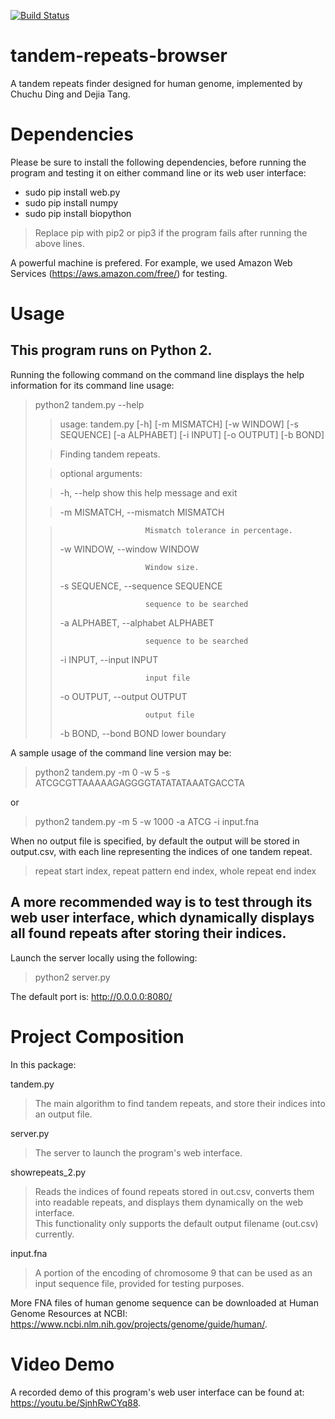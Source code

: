 [![Build Status](https://travis-ci.org/IrwinLi2014/tandem-repeats-browser.svg?branch=master)](https://travis-ci.org/IrwinLi2014/tandem-repeats-browser)

# tandem-repeats-browser
A tandem repeats finder designed for human genome, implemented by Chuchu Ding and Dejia Tang.


# Dependencies
Please be sure to install the following dependencies, before running the program and testing it on either command line or its web user interface:
* sudo pip install web.py
* sudo pip install numpy
* sudo pip install biopython
> Replace pip with pip2 or pip3 if the program fails after running the above lines.

A powerful machine is prefered. For example, we used Amazon Web Services (<https://aws.amazon.com/free/>) for testing.


# Usage

## This program runs on Python 2.  
Running the following command on the command line displays the help information for its command line usage:

> python2 tandem.py --help
>
>>usage: tandem.py [-h] [-m MISMATCH] [-w WINDOW] [-s SEQUENCE] [-a ALPHABET] [-i INPUT] [-o OUTPUT] [-b BOND]
>
>>Finding tandem repeats.
>
>>optional arguments:
>
>>  -h, --help            show this help message and exit
>
>>  -m MISMATCH, --mismatch MISMATCH
>
>>                        Mismatch tolerance in percentage.
>>
>>  -w WINDOW, --window WINDOW
>>
>>                        Window size.
>>
>>  -s SEQUENCE, --sequence SEQUENCE
>>
>>                        sequence to be searched
>>
>>  -a ALPHABET, --alphabet ALPHABET
>>
>>                        sequence to be searched
>>
>>  -i INPUT, --input INPUT
>>
>>                        input file
>>
>>  -o OUTPUT, --output OUTPUT
>>
>>                        output file
>>
>>  -b BOND, --bond BOND  lower boundary

A sample usage of the command line version may be:

> python2 tandem.py -m 0 -w 5 -s ATCGCGTTAAAAAGAGGGGTATATATAAATGACCTA

or

> python2 tandem.py -m 5 -w 1000 -a ATCG -i input.fna

When no output file is specified, by default the output will be stored in output.csv, with each line representing the indices of one tandem repeat.

> repeat start index, repeat pattern end index, whole repeat end index

## A more recommended way is to test through its web user interface, which dynamically displays all found repeats after storing their indices.

Launch the server locally using the following:

> python2 server.py

The default port is: <http://0.0.0.0:8080/>


# Project Composition

In this package:

tandem.py        
> The main algorithm to find tandem repeats, and store their indices into an output file.

server.py        
> The server to launch the program's web interface.

showrepeats_2.py    
> Reads the indices of found repeats stored in out.csv, converts them into readable repeats, and displays them dynamically on the web interface.  
This functionality only supports the default output filename (out.csv) currently.

input.fna        
> A portion of the encoding of chromosome 9 that can be used as an input sequence file, provided for testing purposes.

More FNA files of human genome sequence can be downloaded at Human Genome Resources at NCBI: <https://www.ncbi.nlm.nih.gov/projects/genome/guide/human/>.



# Video Demo
A recorded demo of this program's web user interface can be found at: <https://youtu.be/SjnhRwCYq88>.

